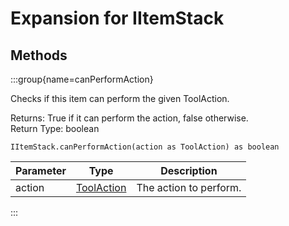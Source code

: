 # Expansion for IItemStack

## Methods

:::group{name=canPerformAction}

Checks if this item can perform the given ToolAction.

Returns: True if it can perform the action, false otherwise.  
Return Type: boolean

```zenscript
IItemStack.canPerformAction(action as ToolAction) as boolean
```

| Parameter | Type | Description |
|-----------|------|-------------|
| action | [ToolAction](/forge/api/tool/ToolAction) | The action to perform. |


:::


